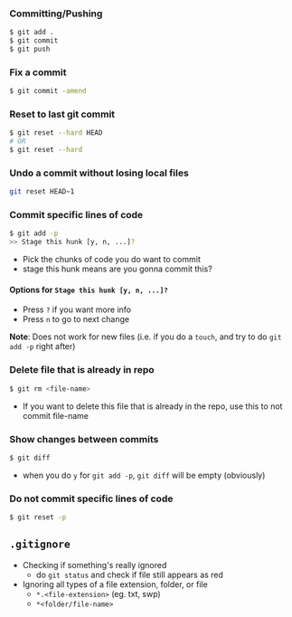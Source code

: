 ### Committing/Pushing
```bash
$ git add .
$ git commit
$ git push
```

### Fix a commit
```bash
$ git commit -amend
```

### Reset to last git commit 
```bash
$ git reset --hard HEAD
# OR
$ git reset --hard
```

### Undo a commit without losing local files
```bash
git reset HEAD~1
```

### Commit specific lines of code
```bash
$ git add -p
>> Stage this hunk [y, n, ...]?
```
- Pick the chunks of code you do want to commit
- stage this hunk means are you gonna commit this?

#### Options for `Stage this hunk [y, n, ...]?`
- Press `?` if you want more info
- Press `n` to go to next change

**Note**: Does not work for new files
(i.e. if you do a `touch`, and try to do `git add -p` right after)

### Delete file that is already in repo
```bash
$ git rm <file-name> 
```
- If you want to delete this file that is already in the repo, use this to not commit file-name

### Show changes between commits
```bash
$ git diff
```
- when you do `y` for `git add -p`, `git diff` will be empty (obviously)

### Do not commit specific lines of code
```bash
$ git reset -p
```

## `.gitignore`
- Checking if something's really ignored
  - do `git status` and check if file still appears as red
- Ignoring all types of a file extension, folder, or file
  - `*.<file-extension>` (eg. txt, swp)
  - `*<folder/file-name>`